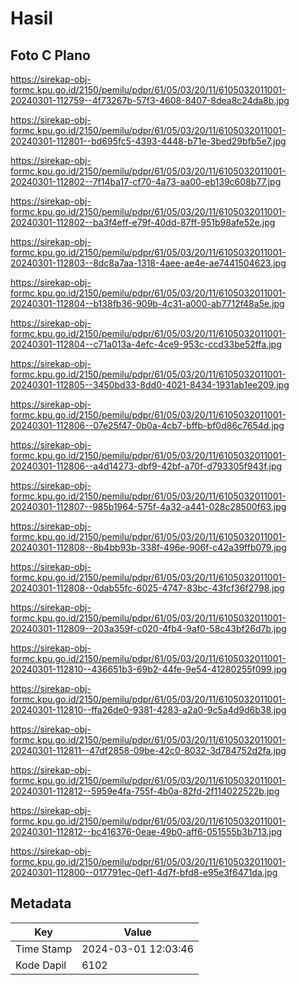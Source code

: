 # Hasil

## Foto C Plano

https://sirekap-obj-formc.kpu.go.id/2150/pemilu/pdpr/61/05/03/20/11/6105032011001-20240301-112759--4f73267b-57f3-4608-8407-8dea8c24da8b.jpg

https://sirekap-obj-formc.kpu.go.id/2150/pemilu/pdpr/61/05/03/20/11/6105032011001-20240301-112801--bd695fc5-4393-4448-b71e-3bed29bfb5e7.jpg

https://sirekap-obj-formc.kpu.go.id/2150/pemilu/pdpr/61/05/03/20/11/6105032011001-20240301-112802--7f14ba17-cf70-4a73-aa00-eb139c608b77.jpg

https://sirekap-obj-formc.kpu.go.id/2150/pemilu/pdpr/61/05/03/20/11/6105032011001-20240301-112802--ba3f4eff-e79f-40dd-87ff-951b98afe52e.jpg

https://sirekap-obj-formc.kpu.go.id/2150/pemilu/pdpr/61/05/03/20/11/6105032011001-20240301-112803--8dc8a7aa-1318-4aee-ae4e-ae7441504623.jpg

https://sirekap-obj-formc.kpu.go.id/2150/pemilu/pdpr/61/05/03/20/11/6105032011001-20240301-112804--b138fb36-909b-4c31-a000-ab7712f48a5e.jpg

https://sirekap-obj-formc.kpu.go.id/2150/pemilu/pdpr/61/05/03/20/11/6105032011001-20240301-112804--c71a013a-4efc-4ce9-953c-ccd33be52ffa.jpg

https://sirekap-obj-formc.kpu.go.id/2150/pemilu/pdpr/61/05/03/20/11/6105032011001-20240301-112805--3450bd33-8dd0-4021-8434-1931ab1ee209.jpg

https://sirekap-obj-formc.kpu.go.id/2150/pemilu/pdpr/61/05/03/20/11/6105032011001-20240301-112806--07e25f47-0b0a-4cb7-bffb-bf0d86c7654d.jpg

https://sirekap-obj-formc.kpu.go.id/2150/pemilu/pdpr/61/05/03/20/11/6105032011001-20240301-112806--a4d14273-dbf9-42bf-a70f-d793305f943f.jpg

https://sirekap-obj-formc.kpu.go.id/2150/pemilu/pdpr/61/05/03/20/11/6105032011001-20240301-112807--985b1964-575f-4a32-a441-028c28500f63.jpg

https://sirekap-obj-formc.kpu.go.id/2150/pemilu/pdpr/61/05/03/20/11/6105032011001-20240301-112808--8b4bb93b-338f-496e-906f-c42a39ffb079.jpg

https://sirekap-obj-formc.kpu.go.id/2150/pemilu/pdpr/61/05/03/20/11/6105032011001-20240301-112808--0dab55fc-6025-4747-83bc-43fcf36f2798.jpg

https://sirekap-obj-formc.kpu.go.id/2150/pemilu/pdpr/61/05/03/20/11/6105032011001-20240301-112809--203a359f-c020-4fb4-9af0-58c43bf26d7b.jpg

https://sirekap-obj-formc.kpu.go.id/2150/pemilu/pdpr/61/05/03/20/11/6105032011001-20240301-112810--436651b3-69b2-44fe-9e54-41280255f099.jpg

https://sirekap-obj-formc.kpu.go.id/2150/pemilu/pdpr/61/05/03/20/11/6105032011001-20240301-112810--ffa26de0-9381-4283-a2a0-9c5a4d9d6b38.jpg

https://sirekap-obj-formc.kpu.go.id/2150/pemilu/pdpr/61/05/03/20/11/6105032011001-20240301-112811--47df2858-09be-42c0-8032-3d784752d2fa.jpg

https://sirekap-obj-formc.kpu.go.id/2150/pemilu/pdpr/61/05/03/20/11/6105032011001-20240301-112812--5959e4fa-755f-4b0a-82fd-2f114022522b.jpg

https://sirekap-obj-formc.kpu.go.id/2150/pemilu/pdpr/61/05/03/20/11/6105032011001-20240301-112812--bc416376-0eae-49b0-aff6-051555b3b713.jpg

https://sirekap-obj-formc.kpu.go.id/2150/pemilu/pdpr/61/05/03/20/11/6105032011001-20240301-112800--017791ec-0ef1-4d7f-bfd8-e95e3f6471da.jpg


## Metadata

| Key        | Value               |
| ---------- | ------------------- |
| Time Stamp | 2024-03-01 12:03:46 |
| Kode Dapil | 6102                |



